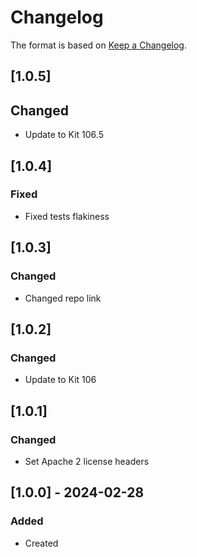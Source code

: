 # Changelog
The format is based on [Keep a Changelog](https://keepachangelog.com/en/1.0.0/).

## [1.0.5]
## Changed
- Update to Kit 106.5

## [1.0.4]
### Fixed
- Fixed tests flakiness

## [1.0.3]
### Changed
- Changed repo link

## [1.0.2]
### Changed
- Update to Kit 106

## [1.0.1]
### Changed
- Set Apache 2 license headers

## [1.0.0] - 2024-02-28
### Added
- Created
